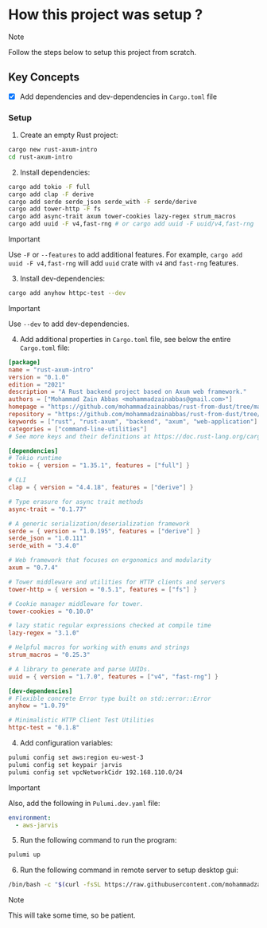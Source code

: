 # How this project was setup ?

> [!NOTE]
> Follow the steps below to setup this project from scratch.

## Key Concepts

- [x] Add dependencies and dev-dependencies in `Cargo.toml` file


### Setup

1. Create an empty Rust project:

```bash
cargo new rust-axum-intro
cd rust-axum-intro
```

2. Install dependencies:

```bash
cargo add tokio -F full
cargo add clap -F derive
cargo add serde serde_json serde_with -F serde/derive
cargo add tower-http -F fs
cargo add async-trait axum tower-cookies lazy-regex strum_macros
cargo add uuid -F v4,fast-rng # or cargo add uuid -F uuid/v4,fast-rng
```

> [!IMPORTANT]
> Use `-F` or `--features` to add additional features. For example, `cargo add uuid -F v4,fast-rng` will add `uuid` crate with `v4` and `fast-rng` features.

3. Install dev-dependencies:

```bash
cargo add anyhow httpc-test --dev
```

> [!IMPORTANT]
> Use `--dev` to add dev-dependencies.

4. Add additional properties in `Cargo.toml` file, see below the entire `Cargo.toml` file:

```toml
[package]
name = "rust-axum-intro"
version = "0.1.0"
edition = "2021"
description = "A Rust backend project based on Axum web framework."
authors = ["Mohammad Zain Abbas <mohammadzainabbas@gmail.com>"]
homepage = "https://github.com/mohammadzainabbas/rust-from-dust/tree/main/rust-axum-intro"
repository = "https://github.com/mohammadzainabbas/rust-from-dust/tree/main/rust-axum-intro"
keywords = ["rust", "rust-axum", "backend", "axum", "web-application"]
categories = ["command-line-utilities"]
# See more keys and their definitions at https://doc.rust-lang.org/cargo/reference/manifest.html

[dependencies]
# Tokio runtime
tokio = { version = "1.35.1", features = ["full"] }

# CLI
clap = { version = "4.4.18", features = ["derive"] }

# Type erasure for async trait methods
async-trait = "0.1.77"

# A generic serialization/deserialization framework
serde = { version = "1.0.195", features = ["derive"] }
serde_json = "1.0.111"
serde_with = "3.4.0"

# Web framework that focuses on ergonomics and modularity
axum = "0.7.4"

# Tower middleware and utilities for HTTP clients and servers
tower-http = { version = "0.5.1", features = ["fs"] }

# Cookie manager middleware for tower.
tower-cookies = "0.10.0"

# lazy static regular expressions checked at compile time
lazy-regex = "3.1.0"

# Helpful macros for working with enums and strings
strum_macros = "0.25.3"

# A library to generate and parse UUIDs.
uuid = { version = "1.7.0", features = ["v4", "fast-rng"] }

[dev-dependencies]
# Flexible concrete Error type built on std::error::Error
anyhow = "1.0.79"

# Minimalistic HTTP Client Test Utilities
httpc-test = "0.1.8"
```

4. Add configuration variables:

```bash
pulumi config set aws:region eu-west-3
pulumi config set keypair jarvis
pulumi config set vpcNetworkCidr 192.168.110.0/24
```

> [!IMPORTANT]
> Also, add the following in `Pulumi.dev.yaml` file:

```yaml
environment:
  - aws-jarvis
```

5. Run the following command to run the program:

```bash
pulumi up
```

6. Run the following command in remote server to setup desktop gui:

```bash
/bin/bash -c "$(curl -fsSL https://raw.githubusercontent.com/mohammadzainabbas/pulumi-labs/main/hack-lab-aws-python/scripts/setup_desktop.sh)"
```

> [!NOTE]
> This will take some time, so be patient.